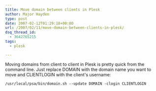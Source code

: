 ```yaml
---
title: Move domain between clients in Plesk
author: Major Hayden
type: post
date: 2007-02-12T01:29:18+00:00
url: /2007/02/11/move-domain-between-clients-in-plesk/
dsq_thread_id:
  - 3642765215
tags:
  - plesk

---
```

Moving domains from client to client in Plesk is pretty quick from the command line. Just replace DOMAIN with the domain name you want to move and CLIENTLOGIN with the client's username:

 `/usr/local/psa/bin/domain.sh --update DOMAIN -clogin CLIENTLOGIN`
